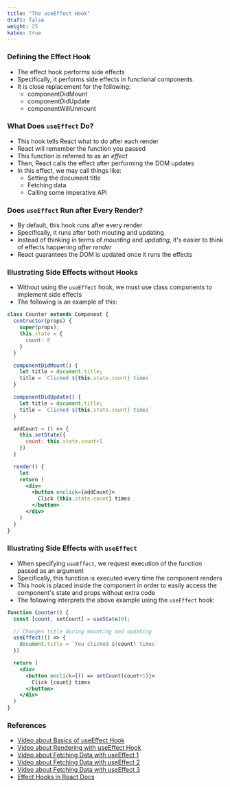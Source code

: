 ```yaml
---
title: "The useEffect Hook"
draft: false
weight: 25
katex: true
---
```


### Defining the Effect Hook
- The effect hook performs side effects
- Specifically, it performs side effects in functional components
- It is close replacement for the following:
	- componentDidMount
	- componentDidUpdate
	- componentWillUnmount

### What Does `useEffect` Do?
- This hook tells React what to do after each render
- React will remember the function you passed
- This function is referred to as an *effect*
- Then, React calls the effect after performing the DOM updates
- In this effect, we may call things like:
	- Setting the document title
	- Fetching data
	- Calling some imperative API

### Does `useEffect` Run after Every Render?
- By default, this hook runs after every render
- Specifically, it runs after both mouting and updating
- Instead of thinking in terms of *mounting* and *updating*, it's easier to think of effects happening *after render*
- React guarantees the DOM is updated once it runs the effects

### Illustrating Side Effects without Hooks
- Without using the `useEffect` hook, we must use class components to implement side effects
- The following is an example of this:

```jsx
class Counter extends Component {
  contructor(props) {
    super(props);
    this.state = {
      count: 0
    }
  }

  componentDidMount() {
    let title = document.title;
    title = `Clicked ${this.state.count} times`
  }

  componentDidUpdate() {
    let title = document.title;
    title = `Clicked ${this.state.count} times`
  }

  addCount = () => {
    this.setState({
      count: this.state.count+1
    })
  }

  render() {
    let
    return (
      <div>
        <button onclick={addCount}>
          Click {this.state.count} times
        </button>
      </div>
    )
  }
}
```

### Illustrating Side Effects with `useEffect`
- When specifying `useEffect`, we request execution of the function passed as an argument
- Specifically, this function is executed every time the component renders
- This hook is placed inside the component in order to easily access the component's state and props without extra code
- The following interprets the above example using the `useEffect` hook:

```jsx
function Counter() {
  const [count, setCount] = useState(0);

  // Changes title during mounting and updating
  useEffect(() => {
    document.title = `You clicked ${count} times`
  })

  return (
    <div>
      <button onclick={() => setCount(count+1)}>
        Click {count} times
      </button>
    </div>
  )
}
```

### References
- [Video about Basics of useEffect Hook](https://www.youtube.com/watch?v=06Y6aJzTmXY&list=PLC3y8-rFHvwgg3vaYJgHGnModB54rxOk3&index=49)
- [Video about Rendering with useEffect Hook](https://www.youtube.com/watch?v=nAuWOnFMlOw&list=PLC3y8-rFHvwgg3vaYJgHGnModB54rxOk3&index=50)
- [Video about Fetching Data with useEffect 1](https://www.youtube.com/watch?v=bYFYF2GnMy8&list=PLC3y8-rFHvwgg3vaYJgHGnModB54rxOk3&index=55)
- [Video about Fetching Data with useEffect 2](https://www.youtube.com/watch?v=1tfd6ANaNRY&list=PLC3y8-rFHvwgg3vaYJgHGnModB54rxOk3&index=56)
- [Video about Fetching Data with useEffect 3](https://www.youtube.com/watch?v=zm_09NER-R0&list=PLC3y8-rFHvwgg3vaYJgHGnModB54rxOk3&index=57)
- [Effect Hooks in React Docs](https://reactjs.org/docs/hooks-effect.html)
